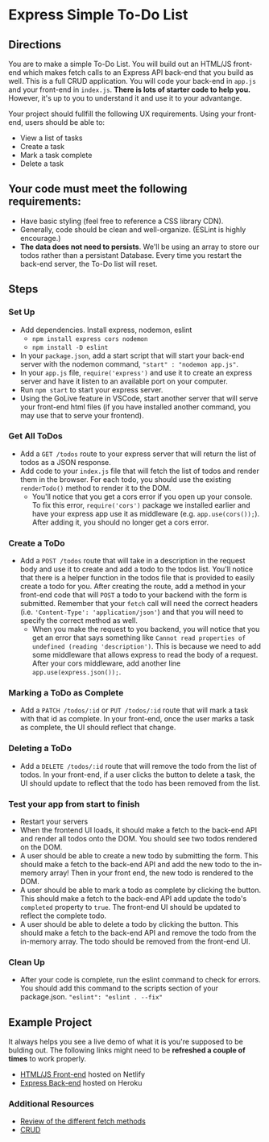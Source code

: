 # Express Simple To-Do List

## Directions
You are to make a simple To-Do List. You will build out an HTML/JS front-end which makes fetch calls to an Express API back-end that you build as well. This is a full CRUD application. You will code your back-end in `app.js` and your front-end in `index.js`. **There is lots of starter code to help you.** However, it's up to you to understand it and use it to your advantange.  

Your project should fullfill the following UX requirements. Using your front-end, users should be able to:
  * View a list of tasks
  * Create a task
  * Mark a task complete
  * Delete a task

## Your code must meet the following requirements:
  * Have basic styling (feel free to reference a CSS library CDN).
  * Generally, code should be clean and well-organize. (ESLint is highly encourage.)
  * **The data does not need to persists**. We'll be using an array to store our todos rather than a persistant Database. Every time you restart the back-end server, the To-Do list will reset. 

## Steps

### Set Up
  * Add dependencies. Install express, nodemon, eslint
      - `npm install express cors nodemon`
      - `npm install -D eslint`
  * In your `package.json`, add a start script that will start your back-end server with the nodemon command, `"start" : "nodemon app.js"`.
  * In your `app.js` file, `require('express')` and use it to create an express server and have it listen to an available port on your computer.
  * Run `npm start` to start your express server.
  * Using the GoLive feature in VSCode, start another server that will serve your front-end html files (if you have installed another command, you may use that to serve your frontend).

### Get All ToDos
  * Add a `GET /todos` route to your express server that will return the list of todos as a JSON response. 
  * Add code to your `index.js` file that will fetch the list of todos and render them in the browser. For each todo, you should use the existing `renderTodo()` method to render it to the DOM.  
    * You'll notice that you get a cors error if you open up your console. To fix this error, `require('cors')` package we installed earlier and have your express app use it as middleware (e.g. `app.use(cors());`). After adding it, you should no longer get a cors error.

### Create a ToDo
  * Add a `POST /todos` route that will take in a description in the request body and use it to create and add a todo to the todos list. You'll notice that there is a helper function in the todos file that is provided to easily create a todo for you. After creating the route, add a method in your front-end code that will `POST` a todo to your backend with the form is submitted. Remember that your `fetch` call will need the correct headers (i.e. `'Content-Type': 'application/json'`) and that you will need to specify the correct method as well.
    * When you make the request to you backend, you will notice that you get an error that says something like `Cannot read properties of undefined (reading 'description')`. This is because we need to add some middleware that allows express to read the body of a request. After your cors middleware, add another line `app.use(express.json());`. 

### Marking a ToDo as Complete
  * Add a `PATCH /todos/:id` or `PUT /todos/:id` route that will mark a task with that id as complete. In your front-end, once the user marks a task as complete, the UI should reflect that change.

### Deleting a ToDo
  * Add a `DELETE /todos/:id` route that will remove the todo from the list of todos. In your front-end, if a user clicks the button to delete a task, the UI should update to reflect that the todo has been removed from the list.

### Test your app from start to finish
  * Restart your servers
  * When the frontend UI loads, it should make a fetch to the back-end API and render all todos onto the DOM. You should see two todos rendered on the DOM.
  * A user should be able to create a new todo by submitting the form. This should make a fetch to  the back-end API and add the new todo to the in-memory array! Then in your front end, the new todo is rendered to the DOM.
  * A user should be able to mark a todo as complete by clicking the button. This should make a fetch to the back-end API add update the todo's `completed` property to `true`. The front-end UI should be updated to reflect the complete todo. 
  * A user should be able to delete a todo by clicking the button. This should make a fetch to the back-end API and remove the todo from the in-memory array. The todo should be removed from the front-end UI.

### Clean Up
  * After your code is complete, run the eslint command to check for errors. You should add this command to the scripts section of your package.json. `"eslint": "eslint . --fix"`

## Example Project
It always helps you see a live demo of what it is you're supposed to be bulding out. The following links might need to be **refreshed a couple of times** to work properly. 

* [HTML/JS Front-end](https://fervent-poitras-2114af.netlify.app/) hosted on Netlify
* [Express Back-end](https://ann-express-todolist-1-backend.herokuapp.com/todos) hosted on Heroku

### Additional Resources
* [Review of the different fetch methods](https://medium.com/@9cv9official/what-are-get-post-put-patch-delete-a-walkthrough-with-javascripts-fetch-api-17be31755d28)
* [CRUD](https://en.wikipedia.org/wiki/Create,_read,_update_and_delete)
